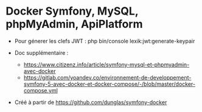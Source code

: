 # Docker Symfony, MySQL, phpMyAdmin, ApiPlatform

* Pour génerer les clefs JWT : php bin/console lexik:jwt:generate-keypair  

* Doc supplémentaire :  
  * https://www.citizenz.info/article/symfony-mysql-et-phpmyadmin-avec-docker  
  * https://gitlab.com/yoandev.co/environnement-de-developpement-symfony-5-avec-docker-et-docker-compose/-/blob/master/docker-compose.yml  


* Créé à partir de https://github.com/dunglas/symfony-docker

